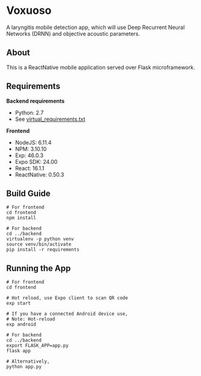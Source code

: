 # Voxuoso
A laryngitis mobile detection app, which will use Deep Recurrent Neural Networks (DRNN) and objective acoustic parameters.

## About
This is a ReactNative mobile application served over Flask microframework.

## Requirements
**Backend requirements**
* Python: 2.7
* See [virtual_requirements.txt](https://github.com/entt/Voxuoso/blob/master/backend/virtual_requirements.txt)

**Frontend**
* NodeJS: 6.11.4
* NPM: 3.10.10
* Exp: 46.0.3
* Expo SDK: 24.00
* React: 16.1.1
* ReactNative: 0.50.3

## Build Guide
```
# For frontend
cd frontend
npm install

# For backend
cd ../backend
virtualenv -p python venv
source venv/bin/activate
pip install -r requirements
```

## Running the App
```
# For frontend
cd frontend

# Hot reload, use Expo client to scan QR code
exp start

# If you have a connected Android device use,
# Note: Hot-reload
exp android

# For backend
cd ../backend
export FLASK_APP=app.py
flask app

# Alternatively,
python app.py
```
